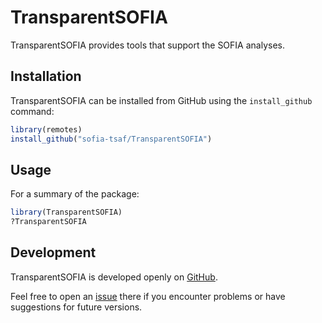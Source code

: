 TransparentSOFIA
================

TransparentSOFIA provides tools that support the SOFIA analyses.

Installation
------------

TransparentSOFIA can be installed from GitHub using the `install_github`
command:

```R
library(remotes)
install_github("sofia-tsaf/TransparentSOFIA")
```

Usage
-----

For a summary of the package:

```R
library(TransparentSOFIA)
?TransparentSOFIA
```

Development
-----------

TransparentSOFIA is developed openly on
[GitHub](https://github.com/sofia-tsaf/TransparentSOFIA).

Feel free to open an
[issue](https://github.com/sofia-tsaf/TransparentSOFIA/issues) there if you
encounter problems or have suggestions for future versions.
